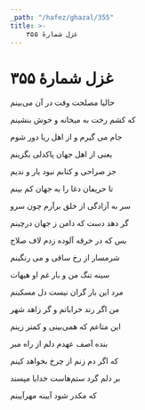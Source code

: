 ```yaml
---
_path: "/hafez/ghazal/355"
title: >-
    غزل شمارهٔ ۳۵۵
---
```

# غزل شمارهٔ ۳۵۵

<div class="b" id="bn1"><div class="m1"><p>حالیا مصلحت وقت در آن می‌بینم</p></div>
<div class="m2"><p>که کشم رخت به میخانه و خوش بنشینم</p></div></div>
<div class="b" id="bn2"><div class="m1"><p>جام می گیرم و از اهل ریا دور شوم</p></div>
<div class="m2"><p>یعنی از اهل جهان پاکدلی بگزینم</p></div></div>
<div class="b" id="bn3"><div class="m1"><p>جز صراحی و کتابم نبود یار و ندیم</p></div>
<div class="m2"><p>تا حریفان دغا را به جهان کم بینم</p></div></div>
<div class="b" id="bn4"><div class="m1"><p>سر به آزادگی از خلق برآرم چون سرو</p></div>
<div class="m2"><p>گر دهد دست که دامن ز جهان درچینم</p></div></div>
<div class="b" id="bn5"><div class="m1"><p>بس که در خرقه آلوده زدم لاف صلاح</p></div>
<div class="m2"><p>شرمسار از رخ ساقی و می رنگینم</p></div></div>
<div class="b" id="bn6"><div class="m1"><p>سینه تنگ من و بار غم او هیهات</p></div>
<div class="m2"><p>مرد این بار گران نیست دل مسکینم</p></div></div>
<div class="b" id="bn7"><div class="m1"><p>من اگر رند خراباتم و گر زاهد شهر</p></div>
<div class="m2"><p>این متاعم که همی‌بینی و کمتر زینم</p></div></div>
<div class="b" id="bn8"><div class="m1"><p>بنده آصف عهدم دلم از راه مبر</p></div>
<div class="m2"><p>که اگر دم زنم از چرخ بخواهد کینم</p></div></div>
<div class="b" id="bn9"><div class="m1"><p>بر دلم گرد ستم‌هاست خدایا مپسند</p></div>
<div class="m2"><p>که مکدر شود آیینه مهرآیینم</p></div></div>
